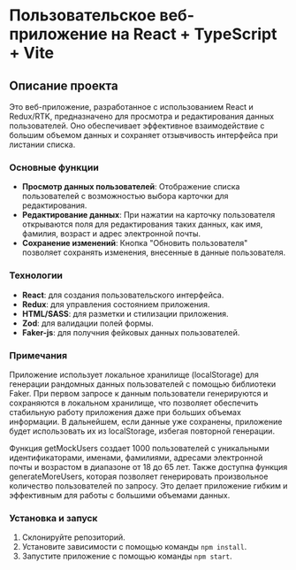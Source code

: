 # Пользовательское веб-приложение на React + TypeScript + Vite

## Описание проекта

Это веб-приложение, разработанное с использованием React и Redux/RTK, предназначено для просмотра и редактирования данных пользователей. Оно обеспечивает эффективное взаимодействие с большим объемом данных и сохраняет отзывчивость интерфейса при листании списка.

### Основные функции

- **Просмотр данных пользователей**: Отображение списка пользователей с возможностью выбора карточки для редактирования.
- **Редактирование данных**: При нажатии на карточку пользователя открываются поля для редактирования таких данных, как имя, фамилия, возраст и адрес электронной почты.
- **Сохранение изменений**: Кнопка "Обновить пользователя" позволяет сохранять изменения, внесенные в данные пользователя.

### Технологии

- **React**: для создания пользовательского интерфейса.
- **Redux**: для управления состоянием приложения.
- **HTML/SASS**: для разметки и стилизации приложения.
- **Zod**: для валидации полей формы.
- **Faker-js**: для получния фейковых данных пользователей.

### Примечания

Приложение использует локальное хранилище (localStorage) для генерации рандомных данных пользователей с помощью библиотеки Faker. При первом запросе к данным пользователи генерируются и сохраняются в локальном хранилище, что позволяет обеспечить стабильную работу приложения даже при больших объемах информации. В дальнейшем, если данные уже сохранены, приложение будет использовать их из localStorage, избегая повторной генерации.

Функция getMockUsers создает 1000 пользователей с уникальными идентификаторами, именами, фамилиями, адресами электронной почты и возрастом в диапазоне от 18 до 65 лет. Также доступна функция generateMoreUsers, которая позволяет генерировать произвольное количество пользователей по запросу. Это делает приложение гибким и эффективным для работы с большими объемами данных.

### Установка и запуск

1. Склонируйте репозиторий.
2. Установите зависимости с помощью команды `npm install`.
3. Запустите приложение с помощью команды `npm start`.
